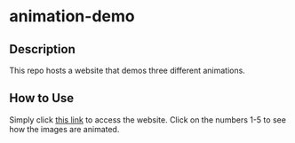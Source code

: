 # animation-demo

## Description 
This repo hosts a website that demos three different animations.

## How to Use
Simply click [this link](https://byuitechops.github.io/animation-demo/) to access the website. Click on the numbers 1-5 to see how the images are animated.
